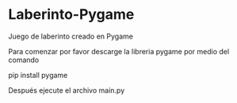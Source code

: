 # Laberinto-Pygame
Juego de laberinto creado en Pygame

Para comenzar por favor descarge la libreria pygame por medio del comando

pip install pygame

Después ejecute el archivo main.py
